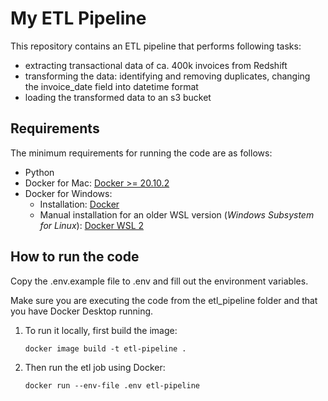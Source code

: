# My ETL Pipeline

This repository contains an ETL pipeline that performs following tasks:

- extracting transactional data of ca. 400k invoices from Redshift
- transforming the data: identifying and removing duplicates, changing the invoice_date field into datetime format 
- loading the transformed data to an s3 bucket

## Requirements

The minimum requirements for running the code are as follows:

- Python 
- Docker for Mac: [Docker >= 20.10.2](https://docs.docker.com/desktop/install/mac-install/)
- Docker for Windows:
  - Installation: [Docker](https://docs.docker.com/desktop/install/windows-install/)
  - Manual installation for an older WSL version (_Windows Subsystem for Linux_): [Docker WSL 2](https://learn.microsoft.com/en-us/windows/wsl/install-manual#step-4---download-the-linux-kernel-update-package)


## How to run the code

Copy the .env.example file to .env and fill out the environment variables.

Make sure you are executing the code from the etl_pipeline folder and that you have Docker Desktop running.

 1. To run it locally, first build the image:

    `docker image build -t etl-pipeline .`

 2. Then run the etl job using Docker:

    `docker run --env-file .env etl-pipeline`

